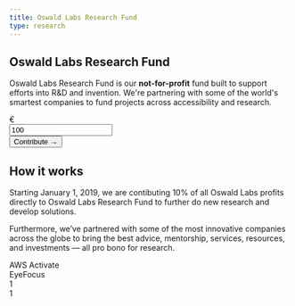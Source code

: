 ```yaml
---
title: Oswald Labs Research Fund
type: research
---
```


<section class="hero">
    <div class="container">
        <div class="row text-center justify-content-center">
            <div class="col-md-6">
				<h1>Oswald Labs Research Fund</h1>
				<p class="intro-para">Oswald Labs Research Fund is our <strong>not-for-profit</strong> fund built to support efforts into R&amp;D and invention. We're partnering with some of the world's smartest companies to fund projects across accessibility and research.</p>
                <form class="ml-auto mr-auto col-8 contribute-form">
                    <div class="input-group input-group-lg">
                        <div class="input-group-prepend">
                            <span class="input-group-text">€</span>
                        </div>
                        <input type="text" class="form-control text-center contribute-amount" placeholder="Amount" aria-describedby="contributeAddon" value="100">
                        <div class="input-group-append">
                            <button class="btn btn-primary" type="submit" id="contributeAddon">Contribute &rarr;</button>
                        </div>
                    </div>
                </form>
			</div>
        </div>
    </div>
</section>
<section>
    <div class="container">
        <div class="row">
            <div class="col-md-6 mb-5">
                <h2 class="subheading">How it works</h2>
                <p>Starting January 1, 2019, we are contibuting 10% of all Oswald Labs profits directly to Oswald Labs Research Fund to further do new research and develop solutions.</p>
                <p>Furthermore, we’ve partnered with some of the most innovative companies across the globe to bring the best advice, mentorship, services, resources, and investments — all pro bono for research.</p>
            </div>
        </div>
        <div class="row">
            <div class="col-6 col-md-3">AWS Activate</div>
            <div class="col-6 col-md-3">EyeFocus</div>
            <div class="col-6 col-md-3">1</div>
            <div class="col-6 col-md-3">1</div>
        </div>
    </div>
</section>